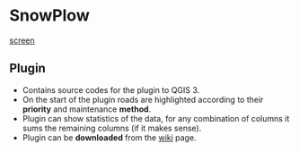 # SnowPlow

[screen](https://github.com/pixelneo/SnowPlow/wiki/screen2.png)

## Plugin 
- Contains source codes for the plugin to QGIS 3.
- On the start of the plugin roads are highlighted according to their **priority** and maintenance **method**.
- Plugin can show statistics of the data, for any combination of columns it sums the remaining columns (if it makes sense). 
- Plugin can be **downloaded** from the [wiki](https://github.com/pixelneo/SnowPlow/wiki) page.
